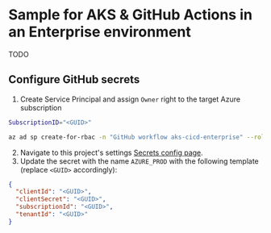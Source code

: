 # Sample for AKS & GitHub Actions in an Enterprise environment

TODO

## Configure GitHub secrets

1. Create Service Principal and assign `Owner` right to the target Azure subscription

```bash
SubscriptionID="<GUID>"

az ad sp create-for-rbac -n "GitHub workflow aks-cicd-enterprise" --role Owner --scopes /subscriptions/$SubscriptionID
```

2. Navigate to this project's settings [Secrets config page](./../settings/secrets/actions).
3. Update the secret with the name `AZURE_PROD` with the following template (replace `<GUID>` accordingly):

```json
{
  "clientId": "<GUID>",
  "clientSecret": "<GUID>",
  "subscriptionId": "<GUID>",
  "tenantId": "<GUID>"
}
```
